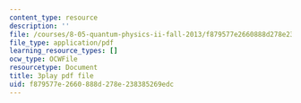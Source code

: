 ```yaml
---
content_type: resource
description: ''
file: /courses/8-05-quantum-physics-ii-fall-2013/f879577e2660888d278e238385269edc_Oi-JCJePLlc.pdf
file_type: application/pdf
learning_resource_types: []
ocw_type: OCWFile
resourcetype: Document
title: 3play pdf file
uid: f879577e-2660-888d-278e-238385269edc
---
```

